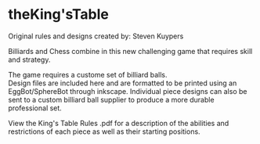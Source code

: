 # theKing'sTable
Original rules and designs created by: Steven Kuypers

Billiards and Chess combine in this new challenging game that requires skill and strategy.

The game requires a custome set of billiard balls. <br>
Design files are included here and are formatted to be printed using an EggBot/SphereBot through inkscape.
Individual piece designs can also be sent to a custom billiard ball supplier to produce a more durable professional set.

View the King's Table Rules .pdf for a description of the abilities and restrictions of each piece as well as their starting positions.
